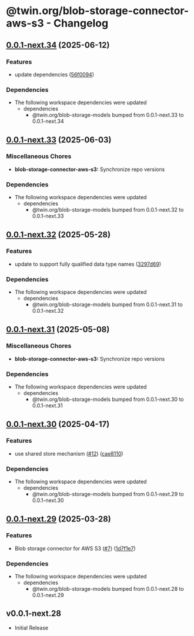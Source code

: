 # @twin.org/blob-storage-connector-aws-s3 - Changelog

## [0.0.1-next.34](https://github.com/twinfoundation/blob-storage/compare/blob-storage-connector-aws-s3-v0.0.1-next.33...blob-storage-connector-aws-s3-v0.0.1-next.34) (2025-06-12)


### Features

* update dependencies ([56f0094](https://github.com/twinfoundation/blob-storage/commit/56f0094b68d8bd22864cd899ac1b61d95540f719))


### Dependencies

* The following workspace dependencies were updated
  * dependencies
    * @twin.org/blob-storage-models bumped from 0.0.1-next.33 to 0.0.1-next.34

## [0.0.1-next.33](https://github.com/twinfoundation/blob-storage/compare/blob-storage-connector-aws-s3-v0.0.1-next.32...blob-storage-connector-aws-s3-v0.0.1-next.33) (2025-06-03)


### Miscellaneous Chores

* **blob-storage-connector-aws-s3:** Synchronize repo versions


### Dependencies

* The following workspace dependencies were updated
  * dependencies
    * @twin.org/blob-storage-models bumped from 0.0.1-next.32 to 0.0.1-next.33

## [0.0.1-next.32](https://github.com/twinfoundation/blob-storage/compare/blob-storage-connector-aws-s3-v0.0.1-next.31...blob-storage-connector-aws-s3-v0.0.1-next.32) (2025-05-28)


### Features

* update to support fully qualified data type names ([3297d69](https://github.com/twinfoundation/blob-storage/commit/3297d69d332058b0f0141002087f56ba230620e1))


### Dependencies

* The following workspace dependencies were updated
  * dependencies
    * @twin.org/blob-storage-models bumped from 0.0.1-next.31 to 0.0.1-next.32

## [0.0.1-next.31](https://github.com/twinfoundation/blob-storage/compare/blob-storage-connector-aws-s3-v0.0.1-next.30...blob-storage-connector-aws-s3-v0.0.1-next.31) (2025-05-08)


### Miscellaneous Chores

* **blob-storage-connector-aws-s3:** Synchronize repo versions


### Dependencies

* The following workspace dependencies were updated
  * dependencies
    * @twin.org/blob-storage-models bumped from 0.0.1-next.30 to 0.0.1-next.31

## [0.0.1-next.30](https://github.com/twinfoundation/blob-storage/compare/blob-storage-connector-aws-s3-v0.0.1-next.29...blob-storage-connector-aws-s3-v0.0.1-next.30) (2025-04-17)


### Features

* use shared store mechanism ([#12](https://github.com/twinfoundation/blob-storage/issues/12)) ([cae8110](https://github.com/twinfoundation/blob-storage/commit/cae8110681847a1ac4fcac968b8196694e49c320))


### Dependencies

* The following workspace dependencies were updated
  * dependencies
    * @twin.org/blob-storage-models bumped from 0.0.1-next.29 to 0.0.1-next.30

## [0.0.1-next.29](https://github.com/twinfoundation/blob-storage/compare/blob-storage-connector-aws-s3-v0.0.1-next.28...blob-storage-connector-aws-s3-v0.0.1-next.29) (2025-03-28)


### Features

* Blob storage connector for AWS S3 ([#7](https://github.com/twinfoundation/blob-storage/issues/7)) ([1d7f1e7](https://github.com/twinfoundation/blob-storage/commit/1d7f1e7d323926f7f31229d38eb5de429f6e1554))


### Dependencies

* The following workspace dependencies were updated
  * dependencies
    * @twin.org/blob-storage-models bumped from 0.0.1-next.28 to 0.0.1-next.29

## v0.0.1-next.28

- Initial Release
